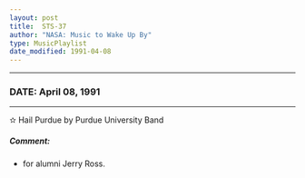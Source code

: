 ```yaml
---
layout: post
title:  STS-37
author: "NASA: Music to Wake Up By"
type: MusicPlaylist
date_modified: 1991-04-08
---
```


----
### DATE: April 08, 1991
----
✫ Hail Purdue by Purdue University Band

##### Comment:
* for alumni Jerry Ross.
